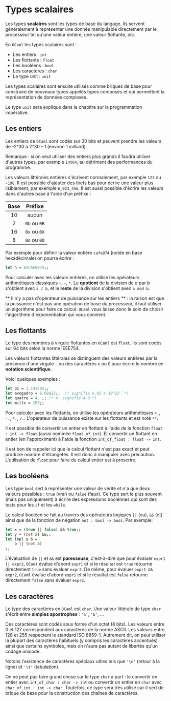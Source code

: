 # Types scalaires

Les types **scalaires** sont les types de base du langage. Ils servent généralement à représenter une donnée manipulable directement par le processeur tel qu'une valeur entière, une valeur flottante, *etc*.

En `OCaml` les types scalaires sont :
* Les entiers : `int`
* Les flottants : `float`
* Les booléens : `bool`
* Les caractères : `char`
* Le type unit : `unit`

Les types scalaires sont ensuite utilisés comme briques de base pour construire de nouveaux types appelés types composés et qui permettent la représentation de données complexes.

Le type `unit` sera expliqué dans le chapitre sur la programmation impérative.

## Les entiers

Les entiers de `OCaml` sont codés sur 30 bits et peuvent prendre les valeurs de -2^30 à 2^30 - 1 (environ 1 milliard). 

Remarque : si on veut utiliser des entiers plus grands il faudra utiliser d'autres types, par exemple `int64`, au détriment des performances du programme.

Les valeurs littérales entières s'écrivent normalement, par exemple `123` ou `-198`. Il est possible d'ajouter des tirets bas pour écrire une valeur plus lisiblement, par exemple `6_023_456`. Il est aussi possible d'écrire les valeurs dans d'autres base à l'aide d'un préfixe :

| Base | Préfixe |
| :--: | :-----: |
| 10 | aucun |
| 2 | `0b` ou `0B` |
| 16 | `0x` ou `0X` |
| 8 | `0o` ou `0O` |

Par exemple pour définir la valeur entière `cafe974` (notée en base hexadécimale) on pourra écrire :

```ocaml
let n = 0xCAFE974;;
```

Pour calculer avec les valeurs entières, on utilise les opérateurs arithmétiques classiques `+`, `-`, `*`. Le **quotient** de la division de *a* par *b* s'obtient avec `a / b`, et le **reste** de la division s'obtient avec `a mod b`.

** Il n'y a pas d'opérateur de puissance sur les entiers ** : la raison est que la puissance n'est pas une opération de base du processeur, il faut utiliser un algorithme pour faire ce calcul. `OCaml` vous laisse donc le soin de choisir l'algorithme d'exponentiation qui vous convient.

## Les flottants

Le type des nombres à virgule flottantes en `OCaml` est `float`. Ils sont codés sur 64 bits selon la norme IEEE754.

Les valeurs flottantes littérales se distinguent des valeurs entières par la présence d'une virgule `.` ou des caractères `e` ou `E` pour écrire le nombre en **notation scientifique**.

Voici quelques exemples :
```ocaml
let pi = 3.141592;;
let avogadro = 6.02e23;;  (* signifie 6.02 x 10^23 `*) 
let quatre = 4. ;; (* 4. signifie 4.0 *)
let mille = 1E3;;
```

Pour calculer avec les flottants, on utilise les opérateurs arithmétiques `+.`, `-.`, `*.`, `/.`. L'opérateur de puissance existe sur les flottants et est noté `**`.

Il est possible de convertir un entier en flottant à l'aide de la fonction `float : int -> float` (aussi nommée `float_of_int`). Et convertir un flottant en entier (en l'approximant) à l'aide la fonction `int_of_float : float -> int`.

Il est bon de rappeler ici que le calcul flottant n'est pas exact et peut produire nombre d'étrangetés. Il est donc à manipuler avec précaution. L'utilisation de `float` pour faire du calcul entier est à proscrire.

## Les booléens

Les type `bool` sert à représenter une valeur de vérité et n'a que deux valeurs possibles : `true` (vrai) ou `false` (faux). Ce type sert le plus souvent (mais pas uniquement) à écrire des expressions boolénnes qui sont des tests pour les `if` et les `while`.

Le calcul booléen se fait au travers des opérateurs logiques `||` (ou), `&&` (et) ainsi que de la fonction de négation `not : bool -> bool`. Par exemple:

```ocaml
let x = (true || false) && true;;
let y = (not x) &&;;
let impl a b =
    b || (not a)
;;
```

L'évaluation de `||` et `&&` est **paresseuse**, c'est-à-dire que pour évaluer `expr1 || expr2`, `OCaml` évalue d'abord `expr1` et si le résultat est `true` retourne directement `true` sans évaluer `expr2`. De même, pour évaluer `expr1 && expr2`, `OCaml` évalue d'abord `expr1` et si le résultat est `false` retourne directement `false` sans évaluer `expr2`.

## Les caractères

Le type des caractères en `OCaml` est `char`. Une valeur littérale de type `char` s'écrit entre **simples apostrophes** : `'a'`, `'b'`, ...

Ces caractères sont codés sous forme d'un octet (8 bits). Les valeurs entre 0 et 127 correspondent aux caractères de la norme ASCII. Les valeurs entre 128 et 255 respectent le standard ISO 8859-1. Autrement dit, on peut utiliser la plupart des caractères habituels (y compris les caractères accentués) ainsi que certains symboles, mais on n'aura pas autant de libertés qu'un codage unicode.

Notons l'existence de caractères spéciaux utiles tels que `'\n'` (retour à la ligne) et `'\t'` (tabulation).

On ne peut pas faire grand chose sur le type `char` à part : le convertir en entier avec `int_of_char : char -> int` ou convertir un entier en `char` avec `char_of_int : int -> char`. Toutefois, ce type sera très utilisé car il sert de brique de base pour la construction des chaînes de caractères.

